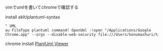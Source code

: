 vimでumlを書いてchromeで確認する

install aklt/plantuml-syntax 

```.vimrc
" UML
au FileType plantuml command! OpenUml :!open "/Applications/Google Chrome.app" --args --disable-web-security file:///Users/konumashuri/%
```

chrome
install [PlantUml Viewer](https://chrome.google.com/webstore/detail/plantuml-viewer/legbfeljfbjgfifnkmpoajgpgejojooj)

